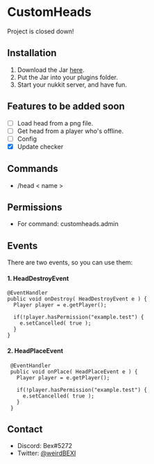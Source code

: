 # CustomHeads
Project is closed down!

## Installation
1. Download the Jar [here](https://nukkitx.com/resources/customheads.245/).
2. Put the Jar into your plugins folder.
3. Start your nukkit server, and have fun.

## Features to be added soon
- [ ] Load head from a png file.
- [ ] Get head from a player who's offline.
- [ ] Config
- [x] Update checker

## Commands
- /head < name >

## Permissions
- For command: customheads.admin
  
## Events
There are two events, so you can use them:



#### 1. HeadDestroyEvent
```
@EventHandler
public void onDestroy( HeadDestroyEvent e ) {
  Player player = e.getPlayer();
  
  if(!player.hasPermission("example.test") {
    e.setCancelled( true );
  }
}
```


#### 2. HeadPlaceEvent
```
 @EventHandler
 public void onPlace( HeadPlaceEvent e ) {
   Player player = e.getPlayer();
  
   if(!player.hasPermission("example.test") {
     e.setCancelled( true );
   }
 }
```

## Contact
- Discord: Bex#5272
- Twitter: [@weirdBEXI](https://twitter.com/weirdBEXI?s=09)
